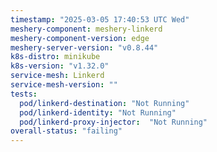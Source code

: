 ```yaml
---
timestamp: "2025-03-05 17:40:53 UTC Wed"
meshery-component: meshery-linkerd
meshery-component-version: edge
meshery-server-version: "v0.8.44"
k8s-distro: minikube
k8s-version: "v1.32.0"
service-mesh: Linkerd
service-mesh-version: ""
tests:
  pod/linkerd-destination: "Not Running"
  pod/linkerd-identity: "Not Running"
  pod/linkerd-proxy-injector:  "Not Running"
overall-status: "failing"
---
```

